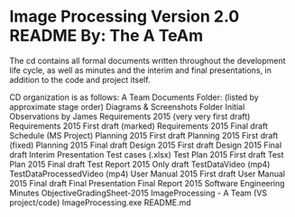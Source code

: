 Image Processing Version 2.0 README
By: The A TeAm
================
The cd contains all formal documents written throughout the development life cycle, as well as minutes and the interim and final presentations, in addition to the code and project itself. 

CD organization is as follows: 
    A Team Documents Folder: (listed by approximate stage order)
        Diagrams & Screenshots Folder
        Initial Observations by James
        Requirements 2015 (very very first draft)
        Requirements 2015 First draft (marked)
        Requirements 2015 Final draft
        Schedule (MS Project)
        Planning 2015 First draft
        Planning 2015 First draft (fixed)
        Planning 2015 Final draft
        Design 2015 First draft
        Design 2015 Final draft
        Interim Presentation
        Test cases (.xlsx)
        Test Plan 2015 First draft
        Test Plan 2015 Final draft
        Test Report 2015 Only draft
        TestDataVideo (mp4)
        TestDataProcessedVideo (mp4)
        User Manual 2015 First draft
        User Manual 2015 Final draft
        Final Presentation
        Final Report 2015
        Software Engineering Minutes
        ObjectiveGradingSheet-2015
    ImageProcessing - A Team (VS project/code)
    ImageProcessing.exe
    README.md
    
        
        
        
    

